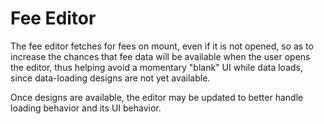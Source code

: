 # Fee Editor

The fee editor fetches for fees on mount, even if it is not opened, so as to increase the chances that fee data will be available when the user opens the editor, thus helping avoid a momentary "blank" UI while data loads, since data-loading designs are not yet available.

Once designs are available, the editor may be updated to better handle loading behavior and its UI behavior.
